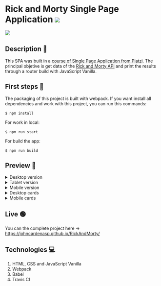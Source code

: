# Rick and Morty Single Page Application [![](https://img.icons8.com/color/30/000000/rick-sanchez.png)](https://img.icons8.com/color/30/000000/rick-sanchez.png)

![](https://img.shields.io/github/license/pandao/editor.md.svg)

## Description 📄

This SPA was built in a [course of Single Page Application from Platzi](https://platzi.com/clases/spa-javascript/ "course of Single Page Application from Platzi"). The principal objetive is get data of the [Rick and Morty API](https://rickandmortyapi.com/ "Rick and Morty API") and print the results through a router build with JavaScript Vanilla.

## First steps 🚀

The packaging of this project is built with webpack. If you want install all dependencies and work with this project, you can run this commands:

```
$ npm install
```

For work in local:

```
$ npm run start
```

For build the app:

```
$ npm run build
```

## Preview 📱

<details>
<summary>Desktop version</summary>

![](src/images/desktop.jpg)

</details>

<details>
<summary>Tablet version</summary>

![](src/images/tablet.jpg)

</details>

<details>
<summary>Mobile version</summary>

![](src/images/mobile.jpg)

</details>

<details>
<summary>Desktop cards</summary>

![](src/images/desktop-cards.jpg)

</details>

<details>
<summary>Mobile cards</summary>

![](src/images/mobile-cards.jpg)

</details>

## Live 🟢

You can the complete project here -> https://johncardenasp.github.io/RickAndMorty/

## Technologies 💻

1. HTML, CSS and JavaScript Vanilla
2. Webpack
3. Babel
4. Travis CI
